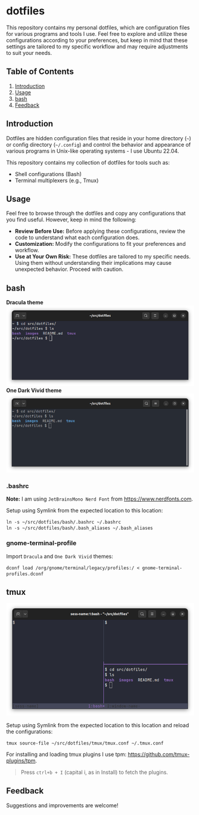 # dotfiles

This repository contains my personal dotfiles, which are configuration files for various programs and tools I use. 
Feel free to explore and utilize these configurations according to your preferences, 
but keep in mind that these settings are tailored to my specific workflow and may require adjustments 
to suit your needs.


## Table of Contents

1. [Introduction](#Introduction)
2. [Usage](#Usage)
3. [bash](#bash)
4. [Feedback](#Feedback)


## Introduction

Dotfiles are hidden configuration files that reside in your home directory (`~`) or config directory (`~/.config`) 
and control the behavior and appearance of various programs in Unix-like operating systems - I use Ubuntu 22.04. 

This repository contains my collection of dotfiles for tools such as:

- Shell configurations (Bash)
- Terminal multiplexers (e.g., Tmux)


## Usage

Feel free to browse through the dotfiles and copy any configurations that you find useful. 
However, keep in mind the following:

- **Review Before Use:** Before applying these configurations, 
review the code to understand what each configuration does.
- **Customization:** Modify the configurations to fit your preferences and workflow.
- **Use at Your Own Risk:** These dotfiles are tailored to my specific needs. 
Using them without understanding their implications may cause unexpected behavior. Proceed with caution.


## bash

**Dracula theme**
![bash-dracula.png](images/bash-dracula.png)
**One Dark Vivid theme**
![bash-one-dark-vivid.png](images/bash-one-dark-vivid.png)

### .bashrc

**Note:** I am using `JetBrainsMono Nerd Font` from https://www.nerdfonts.com.

Setup using Symlink from the expected location to this location:

```commandline
ln -s ~/src/dotfiles/bash/.bashrc ~/.bashrc                    
ln -s ~/src/dotfiles/bash/.bash_aliases ~/.bash_aliases
```

### gnome-terminal-profile

Import `Dracula` and `One Dark Vivid` themes:

```commandline
dconf load /org/gnome/terminal/legacy/profiles:/ < gnome-terminal-profiles.dconf
```

## tmux

![tmux.png](images%2Ftmux.png)

Setup using Symlink from the expected location to this location and reload the configurations:

```commandline
tmux source-file ~/src/dotfiles/tmux/tmux.conf ~/.tmux.conf
```

For installing and loading tmux plugins I use tpm: https://github.com/tmux-plugins/tpm. 
> Press `ctrl+b + I` (capital i, as in Install) to fetch the plugins.


## Feedback

Suggestions and improvements are welcome!
